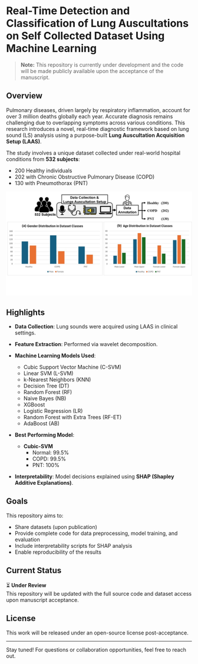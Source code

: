 # Real-Time Detection and Classification of Lung Auscultations on Self Collected Dataset Using Machine Learning

> **Note:** This repository is currently under development and the code will be made publicly available upon the acceptance of the manuscript.

## Overview

Pulmonary diseases, driven largely by respiratory inflammation, account for over 3 million deaths globally each year. Accurate diagnosis remains challenging due to overlapping symptoms across various conditions. This research introduces a novel, real-time diagnostic framework based on lung sound (LS) analysis using a purpose-built **Lung Auscultation Acquisition Setup (LAAS)**.

The study involves a unique dataset collected under real-world hospital conditions from **532 subjects**:
- 200 Healthy individuals  
- 202 with Chronic Obstructive Pulmonary Disease (COPD)  
- 130 with Pneumothorax (PNT)

![Pulmonary Lung Auscultations on Self-Collected Dataset](overview.jpg)

## Highlights

- **Data Collection**: Lung sounds were acquired using LAAS in clinical settings.
- **Feature Extraction**: Performed via wavelet decomposition.
- **Machine Learning Models Used**:
  - Cubic Support Vector Machine (C-SVM)
  - Linear SVM (L-SVM)
  - k-Nearest Neighbors (KNN)
  - Decision Tree (DT)
  - Random Forest (RF)
  - Naive Bayes (NB)
  - XGBoost
  - Logistic Regression (LR)
  - Random Forest with Extra Trees (RF-ET)
  - AdaBoost (AB)

- **Best Performing Model**:  
  - **Cubic-SVM**  
    - Normal: 99.5%  
    - COPD: 99.5%  
    - PNT: 100%

- **Interpretability**: Model decisions explained using **SHAP (Shapley Additive Explanations)**.

## Goals

This repository aims to:
- Share datasets (upon publication)
- Provide complete code for data preprocessing, model training, and evaluation
- Include interpretability scripts for SHAP analysis
- Enable reproducibility of the results

## Current Status

⏳ **Under Review**  
This repository will be updated with the full source code and dataset access upon manuscript acceptance.

## License

This work will be released under an open-source license post-acceptance.

---

Stay tuned! For questions or collaboration opportunities, feel free to reach out.


